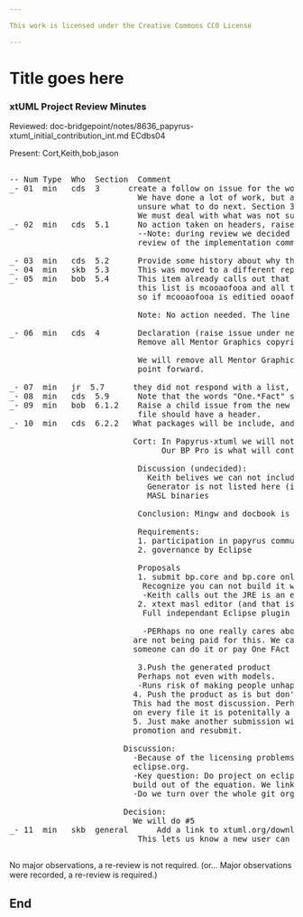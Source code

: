 ```yaml
---

This work is licensed under the Creative Commons CC0 License

---
```


# Title goes here
### xtUML Project Review Minutes

Reviewed:  doc-bridgepoint/notes/8636_papyrus-xtuml_initial_contribution_int.md
ECdbs04

Present:  Cort,Keith,bob,jason

<pre>

-- Num Type  Who  Section  Comment
_- 01  min   cds  3      create a follow on issue for the work that remains (parent task). 
                           We have done a lot of work, but are
                           unsure what to do next. Section 3 calls out what was submitted but much was not.
                           We must deal with what was not submitted.
_- 02  min   cds  5.1      No action taken on headers, raise issue (child)
                           --Note: during review we decided no action is needed. This was after long 
                           review of the implementation comments.
                           
_- 03  min   cds  5.2      Provide some history about why the old licenses are included (Mentor history)
_- 04  min   skb  5.3      This was moved to a different repo, add the link to where we put it.
_- 05  min   bob  5.4      This item already calls out that this is not exhaustive, but note that 
                           this list is mcooaofooa and all these will almost certainly also be in ooaofooa, 
                           so if mcooaofooa is editied ooaofooa will also need to be modified.
                           
                           Note: No action needed. The line that caused this comment was removed from ooaofooa.
                           
_- 06  min   cds  4        Declaration (raise issue under new parent task):
                           Remove all Mentor Graphics copyrights.
                           
                           We will remove all Mentor Graphics copyrights anywhere they exist whenever we see them from this
                           point forward.
                           
_- 07  min   jr  5.7      they did not respond with a list, we (jason)grepped and found them.
_- 08  min   cds  5.9      Note that the words "One.*Fact" should probably not exist in the source code anywhere.
_- 09  min   bob  6.1.2    Raise a child issue from the new parent. Cort has a stretagy for this. We do not feel every 
                           file should have a header.
_- 10  min   cds  6.2.2   What packages will be include, and what is the justifaction for what is and is not included?

                          Cort: In Papyrus-xtuml we will not distribute any of this stuff.
                                Our BP Pro is what will contain this stuff.
                           
                           Discussion (undecided):
                             Keith belives we can not include ANTRL and MCs.
                             Generator is not listed here (it needs to be listed here).
                             MASL binaries
                           
                           Conclusion: Mingw and docbook is not part of it.
                           
                           Requirements:
                           1. participation in papyrus community
                           2. governance by Eclipse

                           Proposals 
                           1. submit bp.core and bp.core only
                            Recognize you can not build it without a model compiler
                            -Keith calls out the JRE is an excempt prereq.
                           2. xtext masl editor (and that is all)
                            Full independant Eclipse plugin
                            
                            -PERhaps no one really cares about the product being under Eclipsefoundation governance. We 
                          are not being paid for this. We can do enough to get a very small piece throught the process. If it has value
                          someone can do it or pay One FAct to do it.
                                                        
                           3.Push the generated product
                           Perhaps not even with models.
                           -Runs risk of making people unhappy in a way similar to the editor
                          4. Push the product as is but don't deal with building it at all
                          This had the most discussion. Perhaps just bp.core, perhaps more. However, if tey require a header
                          on every file it is potenitally a problem.
                          5. Just make another submission with what has been done and a couple small things to complete this 
                          promotion and resubmit.
                    
                        Discussion:
                          -Because of the licensing problems and dependencies we are a long way from being able to build on
                          eclipse.org.
                          -Key question: Do project on eclipse have to be buildable on eclipse.org. If not, we just take
                          build out of the equation. We link to the build instructions.
                          -Do we turn over the whole git organization, or just a plugin?
                          
                        Decision:
                          We will do #5
_- 11  min   skb  general      Add a link to xtuml.org/download from papyrus-xtuml on eclipse.org make sure that download works.
                           This lets us know a new user can download something useful.

</pre>
   
No major observations, a re-review is not required.
(or... Major observations were recorded, a re-review is required.)


End
---
